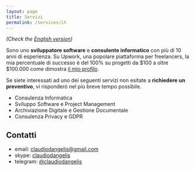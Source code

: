 ```yaml
---
layout: page
title: Servizi
permalink: /services/it
---
```


_(Check the [English version](/services))_

Sono uno **sviluppatore software** e **consulente informatico** con più di 10 anni di esperienza. Su Upwork, una popolare piattaforma per freelancers, la mia percentuale di successo è del 100% su progetti da $100 a oltre $100.000 come dimostra [il mio profilo](https://www.upwork.com/freelancers/~01396edb593ffe1468).

Se siete interessati ad uno dei seguenti servizi non esitate a **richiedere un preventivo**, vi risponderò nel più breve tempo possibile.

- Consulenza Informatica
- Sviluppo Software e Project Management
- Archiviazione Digitale e Gestione Documentale
- Consulenza Privacy e GDPR


## Contatti

- email: [claudiodangelis@gmail.com](mailto:claudiodangelis@gmail.com?Subject=Request%20For%20Quote)
- skype: [claudiodangelis](skype:claudiodangelis)
- telegram: [@claudiodangelis](https://t.me/claudiodangelis)

